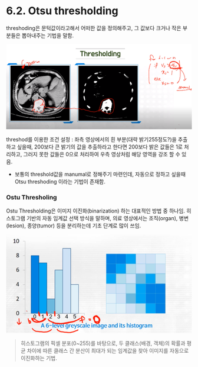 # 6.2. Otsu thresholding

threshoding은 문턱값이라고해서 어떠한 값을 정의해주고, 그 값보다 크거나 작은 부분들은 뽑아내주는 기법을 말함.

![image.png](/assets/의료인공지능/6_2_Otsu_thresholding/image.png)

threshod를 이용한 조건 설정 : 좌측 영상에서의 흰 부분(대략 밝기255정도?)을 추출하고 싶을때, 200보다 큰 밝기의 값을 추출하라고 한다면 200보다 밝은 값들은 1로 처리하고, 그러지 못한 값들은 0으로 처리하여 우측 영상처럼 해당 영역을 강조 할 수 있음.

- 보통의 threshold값을 manumal로 정해주기 마련인데, 자동으로 정하고 싶을때 Otsu threshoding 이라는 기법이 존재함.

### Ostu Thresholing

Ostu Thresholding은 이미지 이진화(binarization) 하는 대표적인 방법 중 하나임. 히스토그램 기반의 자동 임계값 선택 방식을 말하며, 의료 영상에서는 조직(organ), 병변(lesion), 종양(tumor) 등을 분리하는데 기초 단계로 많이 쓰임.

![image.png](/assets/의료인공지능/6_2_Otsu_thresholding/image_1.png)

> 히스토그램의 픽셀 분포(0~255)를 바탕으로, 두 클래스(배경, 객체)의 확률과 평균 차이에 따른 클래스 간 분산이 최대가 되는 임계값을 찾아 이미지를 자동으로 이진화하는 기법.
>